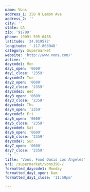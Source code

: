 ```yaml
---
name: Vons
address_1: 350 N Lemon Ave
address_2: ''
city: ''
state: CA
zip: '91789'
phone: (909) 595-6465
latitude: '34.019572'
longitude: '-117.863948'
category: Supermarket
website: 'http://www.vons.com/'
active: ''
daycode1: Mon
day1_open: '0600'
day1_close: '2359'
daycode2: Tue
day2_open: '0600'
day2_close: '2359'
daycode3: Wed
day3_open: '0600'
day3_close: '2359'
daycode4: Thu
day4_open: '2359'
daycode5: Fri
day5_open: '0600'
day5_close: '2359'
daycode6: Sat
day6_open: '0600'
day6_close: '2359'
daycode7: Sun
day7_open: '0600'
day7_close: '2359'
'': ''
title: 'Vons, Food Oasis Los Angeles'
uri: /supermarket/vons350-/
formatted_daycode1: Monday
formatted_day1_open: 6am
formatted_day1_close: '11:59pm'

---
```

